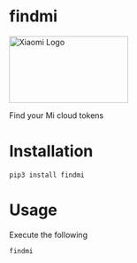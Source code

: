 # findmi
<img src="https://user-images.githubusercontent.com/61390950/221265717-2009b5f8-0cf2-4a7e-ba8c-14178383826a.png" alt="Xiaomi Logo" width="215px" height="120px" />


Find your Mi cloud tokens

# Installation

```shell
pip3 install findmi
```

# Usage
Execute the following
```shell
findmi
```

